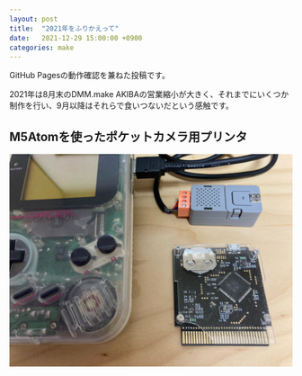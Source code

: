 ```yaml
---
layout: post
title:  "2021年をふりかえって"
date:   2021-12-29 15:00:00 +0900
categories: make
---
```

GitHub Pagesの動作確認を兼ねた投稿です。

2021年は8月末のDMM.make AKIBAの営業縮小が大きく、それまでにいくつか制作を行い、9月以降はそれらで食いつないだという感触です。

## M5Atomを使ったポケットカメラ用プリンタ

![](/images/20211229_m5atom.jpg)
